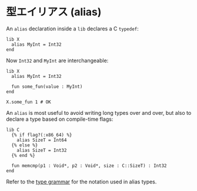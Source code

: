 # 型エイリアス (alias)

An `alias` declaration inside a `lib` declares a C `typedef`:

```crystal
lib X
  alias MyInt = Int32
end
```

Now `Int32` and `MyInt` are interchangeable:

```crystal
lib X
  alias MyInt = Int32

  fun some_fun(value : MyInt)
end

X.some_fun 1 # OK
```

An `alias` is most useful to avoid writing long types over and over, but also to declare a type based on compile-time flags:

```crystal
lib C
  {% if flag?(:x86_64) %}
    alias SizeT = Int64
  {% else %}
    alias SizeT = Int32
  {% end %}

  fun memcmp(p1 : Void*, p2 : Void*, size : C::SizeT) : Int32
end
```

Refer to the [type grammar](../type_grammar.html) for the notation used in alias types.

